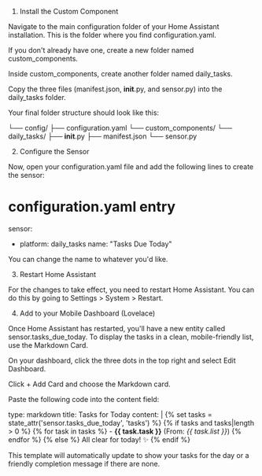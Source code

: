 1. Install the Custom Component

Navigate to the main configuration folder of your Home Assistant installation.
This is the folder where you find configuration.yaml.

If you don't already have one, create a new folder named custom_components.

Inside custom_components, create another folder named daily_tasks.

Copy the three files (manifest.json, __init__.py, and sensor.py) into the
daily_tasks folder.

Your final folder structure should look like this:

└── config/ ├── configuration.yaml └── custom_components/ └── daily_tasks/ ├──
__init__.py ├── manifest.json └── sensor.py


2. Configure the Sensor

Now, open your configuration.yaml file and add the following lines to create the
sensor:

# configuration.yaml entry
sensor:
  - platform:
    daily_tasks name:
    "Tasks Due Today"


You can change the name to whatever you'd like.

3. Restart Home Assistant

For the changes to take effect, you need to restart Home Assistant.
You can do this by going to Settings > System > Restart.

4. Add to your Mobile Dashboard (Lovelace)

Once Home Assistant has restarted, you'll have a new entity called
sensor.tasks_due_today.
To display the tasks in a clean, mobile-friendly list, use the Markdown Card.

On your dashboard, click the three dots in the top right and select Edit
Dashboard.

Click + Add Card and choose the Markdown card.

Paste the following code into the content field:

type:
markdown title:
Tasks for Today content:
| {% set tasks = state_attr('sensor.tasks_due_today', 'tasks') %} {% if tasks
and tasks|length > 0 %} {% for task in tasks %} - **{{ task.task }}** (From:
*{{ task.list }}*) {% endfor %} {% else %} All clear for today!
✨ {% endif %}


This template will automatically update to show your tasks for the day or a
friendly completion message if there are none.
